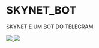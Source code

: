 # SKYNET_BOT
SKYNET E UM BOT DO TELEGRAM


<a href="https://pbs.twimg.com/media/CGW0bJ0WQAA72NX.jpg:large">
  <img src="https://pbs.twimg.com/media/CGW0bJ0WQAA72NX.jpg" />
</a>



<a href="http://i.imgur.com/akXRi13.png">
  <img src="http://imgur.com/akXRi13l.png" />
</a>
